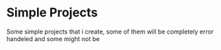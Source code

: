 # Simple Projects
 Some simple projects that i create, some of them will be completely error handeled and some might not be
